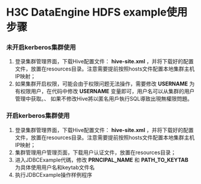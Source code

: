# H3C DataEngine HDFS example使用步骤

### 未开启kerberos集群使用
1. 登录集群管理界面，下载Hive配置文件： **hive-site.xml** ，并将下载好的配置文件，放置在resources目录。注意需要提前按照hosts文件配置本地集群主机IP映射；
2. 如果集群开启权限，可能会由于权限问题无法操作，需要修改 **USERNAME** 为有权限用户，在代码中修改 **USERNAME** 变量即可，用户名可以从集群的用户管理中获取。、
如果不修改Hive將以匿名用戶執行SQL導致出現無權限問題。

### 开启kerberos集群使用
1. 登录集群管理界面，下载Hive配置文件： **hive-site.xml** ，并将下载好的配置文件，放置在resources目录。注意需要提前按照hosts文件配置本地集群主机IP映射；
2. 集群管理用户管理页面，下载用户认证文件，放置在resources目录；
3. 进入JDBCExample代碼，修改 **PRNCIPAL_NAME** 和 **PATH_TO_KEYTAB** 为具体使用用户名和keytab文件名
4. 执行JDBCExample操作样例程序